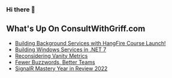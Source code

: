 ### Hi there 👋

<!--
**1kevgriff/1kevgriff** is a ✨ _special_ ✨ repository because its `README.md` (this file) appears on your GitHub profile.

Here are some ideas to get you started:

- 🔭 I’m currently working on ...
- 🌱 I’m currently learning ...
- 👯 I’m looking to collaborate on ...
- 🤔 I’m looking for help with ...
- 💬 Ask me about ...
- 📫 How to reach me: ...
- 😄 Pronouns: ...
- ⚡ Fun fact: ...
-->

## What's Up On ConsultWithGriff.com
<!--START_SECTION:feed-->
* [Building Background Services with HangFire Course Launch!](https:&#x2F;&#x2F;consultwithgriff.com&#x2F;building-background-services-with-hangfire-course-launch&#x2F;)
* [Building Windows Services in .NET 7](https:&#x2F;&#x2F;consultwithgriff.com&#x2F;building-window-services-in-dotnet&#x2F;)
* [Reconsidering Vanity Metrics](https:&#x2F;&#x2F;consultwithgriff.com&#x2F;vanity-metrics&#x2F;)
* [Fewer Buzzwords, Better Teams](https:&#x2F;&#x2F;consultwithgriff.com&#x2F;fewer-buzzwords-better-teams&#x2F;)
* [SignalR Mastery Year in Review 2022](https:&#x2F;&#x2F;consultwithgriff.com&#x2F;signalr-mastery-year-in-review-2022&#x2F;)
<!--END_SECTION:feed-->
